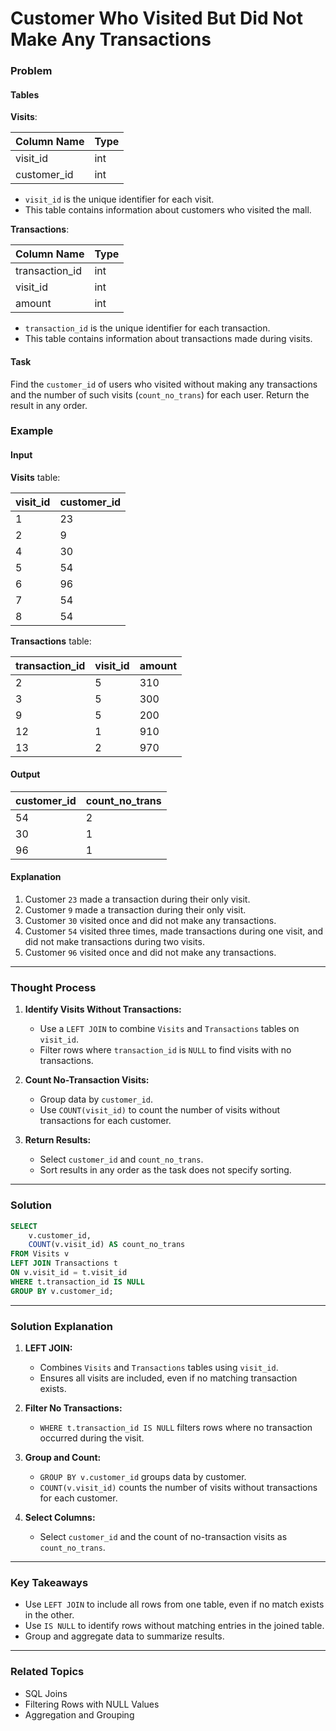# Customer Who Visited But Did Not Make Any Transactions
### Problem

#### Tables

**Visits**:

| Column Name | Type |
|-------------|------|
| visit_id    | int  |
| customer_id | int  |

- `visit_id` is the unique identifier for each visit.
- This table contains information about customers who visited the mall.

**Transactions**:

| Column Name    | Type |
|----------------|------|
| transaction_id | int  |
| visit_id       | int  |
| amount         | int  |

- `transaction_id` is the unique identifier for each transaction.
- This table contains information about transactions made during visits.

#### Task

Find the `customer_id` of users who visited without making any transactions and the number of such visits (`count_no_trans`) for each user. Return the result in any order.

### Example

#### Input

**Visits** table:

| visit_id | customer_id |
|----------|-------------|
| 1        | 23          |
| 2        | 9           |
| 4        | 30          |
| 5        | 54          |
| 6        | 96          |
| 7        | 54          |
| 8        | 54          |

**Transactions** table:

| transaction_id | visit_id | amount |
|----------------|----------|--------|
| 2              | 5        | 310    |
| 3              | 5        | 300    |
| 9              | 5        | 200    |
| 12             | 1        | 910    |
| 13             | 2        | 970    |

#### Output

| customer_id | count_no_trans |
|-------------|----------------|
| 54          | 2              |
| 30          | 1              |
| 96          | 1              |

#### Explanation

1. Customer `23` made a transaction during their only visit.
2. Customer `9` made a transaction during their only visit.
3. Customer `30` visited once and did not make any transactions.
4. Customer `54` visited three times, made transactions during one visit, and did not make transactions during two visits.
5. Customer `96` visited once and did not make any transactions.

---

### Thought Process

1. **Identify Visits Without Transactions:**
   - Use a `LEFT JOIN` to combine `Visits` and `Transactions` tables on `visit_id`.
   - Filter rows where `transaction_id` is `NULL` to find visits with no transactions.

2. **Count No-Transaction Visits:**
   - Group data by `customer_id`.
   - Use `COUNT(visit_id)` to count the number of visits without transactions for each customer.

3. **Return Results:**
   - Select `customer_id` and `count_no_trans`.
   - Sort results in any order as the task does not specify sorting.

---

### Solution

```sql
SELECT 
    v.customer_id, 
    COUNT(v.visit_id) AS count_no_trans
FROM Visits v
LEFT JOIN Transactions t
ON v.visit_id = t.visit_id
WHERE t.transaction_id IS NULL
GROUP BY v.customer_id;
```

---

### Solution Explanation

1. **LEFT JOIN:**
   - Combines `Visits` and `Transactions` tables using `visit_id`.
   - Ensures all visits are included, even if no matching transaction exists.

2. **Filter No Transactions:**
   - `WHERE t.transaction_id IS NULL` filters rows where no transaction occurred during the visit.

3. **Group and Count:**
   - `GROUP BY v.customer_id` groups data by customer.
   - `COUNT(v.visit_id)` counts the number of visits without transactions for each customer.

4. **Select Columns:**
   - Select `customer_id` and the count of no-transaction visits as `count_no_trans`.

---

### Key Takeaways

- Use `LEFT JOIN` to include all rows from one table, even if no match exists in the other.
- Use `IS NULL` to identify rows without matching entries in the joined table.
- Group and aggregate data to summarize results.

---

### Related Topics

- SQL Joins
- Filtering Rows with NULL Values
- Aggregation and Grouping
